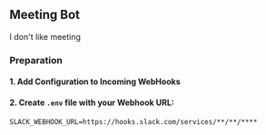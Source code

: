 ## Meeting Bot

I don't like meeting

### Preparation

#### 1. Add Configuration to Incoming WebHooks

#### 2. Create `.env` file with your Webhook URL:

```
SLACK_WEBHOOK_URL=https://hooks.slack.com/services/**/**/****
```
